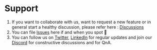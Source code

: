 # Support

1. If you want to collaborate with us, want to request a new feature or in general start a healthy discussion, please refer here :  [Discussions](https://github.com/FlowTestAI/FlowTest/discussions)
2. You can file [Issues](https://github.com/FlowTestAI/FlowTest/issues) here if and when you spot :bug:
3. You can follow us on [Twitter](https://twitter.com/FlowTestAI), [LinkedIn](https://www.linkedin.com/company/flowtestai) for regular updates and join our [Discord](https://discord.gg/Pf9tdSjPeF) for constructive discussions and for QnA.
